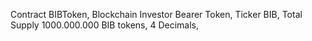 Contract BIBToken,
Blockchain Investor Bearer Token,
Ticker BIB,
Total Supply 1000.000.000 BIB tokens,
4 Decimals,
